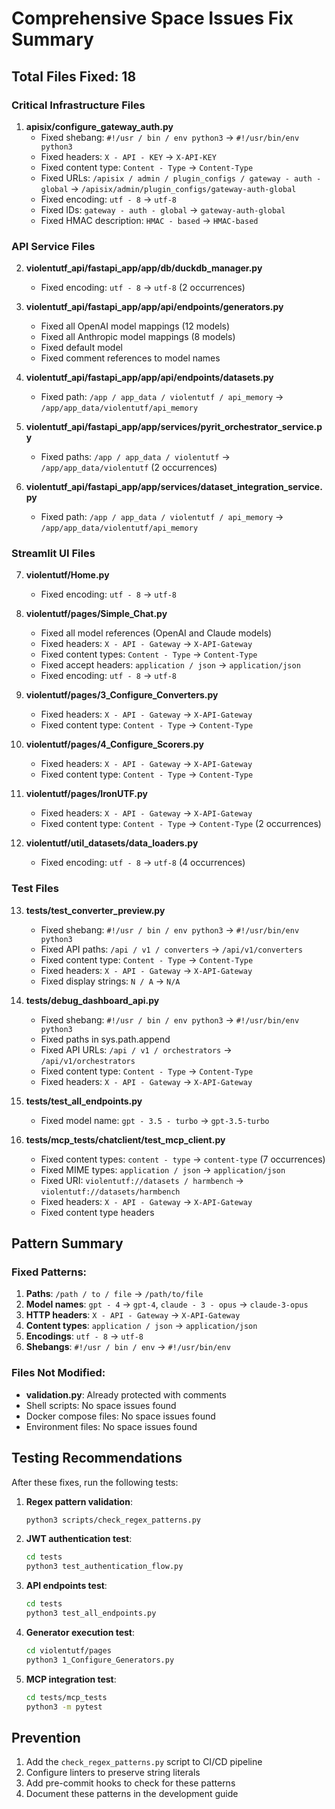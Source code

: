 # Comprehensive Space Issues Fix Summary

## Total Files Fixed: 18

### Critical Infrastructure Files

1. **apisix/configure_gateway_auth.py**
   - Fixed shebang: `#!/usr / bin / env python3` → `#!/usr/bin/env python3`
   - Fixed headers: `X - API - KEY` → `X-API-KEY`
   - Fixed content type: `Content - Type` → `Content-Type`
   - Fixed URLs: `/apisix / admin / plugin_configs / gateway - auth - global` → `/apisix/admin/plugin_configs/gateway-auth-global`
   - Fixed encoding: `utf - 8` → `utf-8`
   - Fixed IDs: `gateway - auth - global` → `gateway-auth-global`
   - Fixed HMAC description: `HMAC - based` → `HMAC-based`

### API Service Files

2. **violentutf_api/fastapi_app/app/db/duckdb_manager.py**
   - Fixed encoding: `utf - 8` → `utf-8` (2 occurrences)

3. **violentutf_api/fastapi_app/app/api/endpoints/generators.py**
   - Fixed all OpenAI model mappings (12 models)
   - Fixed all Anthropic model mappings (8 models)
   - Fixed default model
   - Fixed comment references to model names

4. **violentutf_api/fastapi_app/app/api/endpoints/datasets.py**
   - Fixed path: `/app / app_data / violentutf / api_memory` → `/app/app_data/violentutf/api_memory`

5. **violentutf_api/fastapi_app/app/services/pyrit_orchestrator_service.py**
   - Fixed paths: `/app / app_data / violentutf` → `/app/app_data/violentutf` (2 occurrences)

6. **violentutf_api/fastapi_app/app/services/dataset_integration_service.py**
   - Fixed path: `/app / app_data / violentutf / api_memory` → `/app/app_data/violentutf/api_memory`

### Streamlit UI Files

7. **violentutf/Home.py**
   - Fixed encoding: `utf - 8` → `utf-8`

8. **violentutf/pages/Simple_Chat.py**
   - Fixed all model references (OpenAI and Claude models)
   - Fixed headers: `X - API - Gateway` → `X-API-Gateway`
   - Fixed content types: `Content - Type` → `Content-Type`
   - Fixed accept headers: `application / json` → `application/json`
   - Fixed encoding: `utf - 8` → `utf-8`

9. **violentutf/pages/3_Configure_Converters.py**
   - Fixed headers: `X - API - Gateway` → `X-API-Gateway`
   - Fixed content type: `Content - Type` → `Content-Type`

10. **violentutf/pages/4_Configure_Scorers.py**
    - Fixed headers: `X - API - Gateway` → `X-API-Gateway`
    - Fixed content type: `Content - Type` → `Content-Type`

11. **violentutf/pages/IronUTF.py**
    - Fixed headers: `X - API - Gateway` → `X-API-Gateway`
    - Fixed content type: `Content - Type` → `Content-Type` (2 occurrences)

12. **violentutf/util_datasets/data_loaders.py**
    - Fixed encoding: `utf - 8` → `utf-8` (4 occurrences)

### Test Files

13. **tests/test_converter_preview.py**
    - Fixed shebang: `#!/usr / bin / env python3` → `#!/usr/bin/env python3`
    - Fixed API paths: `/api / v1 / converters` → `/api/v1/converters`
    - Fixed content type: `Content - Type` → `Content-Type`
    - Fixed headers: `X - API - Gateway` → `X-API-Gateway`
    - Fixed display strings: `N / A` → `N/A`

14. **tests/debug_dashboard_api.py**
    - Fixed shebang: `#!/usr / bin / env python3` → `#!/usr/bin/env python3`
    - Fixed paths in sys.path.append
    - Fixed API URLs: `/api / v1 / orchestrators` → `/api/v1/orchestrators`
    - Fixed content type: `Content - Type` → `Content-Type`
    - Fixed headers: `X - API - Gateway` → `X-API-Gateway`

15. **tests/test_all_endpoints.py**
    - Fixed model name: `gpt - 3.5 - turbo` → `gpt-3.5-turbo`

16. **tests/mcp_tests/chatclient/test_mcp_client.py**
    - Fixed content types: `content - type` → `content-type` (7 occurrences)
    - Fixed MIME types: `application / json` → `application/json`
    - Fixed URI: `violentutf://datasets / harmbench` → `violentutf://datasets/harmbench`
    - Fixed headers: `X - API - Gateway` → `X-API-Gateway`
    - Fixed content type headers

## Pattern Summary

### Fixed Patterns:
1. **Paths**: `/path / to / file` → `/path/to/file`
2. **Model names**: `gpt - 4` → `gpt-4`, `claude - 3 - opus` → `claude-3-opus`
3. **HTTP headers**: `X - API - Gateway` → `X-API-Gateway`
4. **Content types**: `application / json` → `application/json`
5. **Encodings**: `utf - 8` → `utf-8`
6. **Shebangs**: `#!/usr / bin / env` → `#!/usr/bin/env`

### Files Not Modified:
- **validation.py**: Already protected with comments
- Shell scripts: No space issues found
- Docker compose files: No space issues found
- Environment files: No space issues found

## Testing Recommendations

After these fixes, run the following tests:

1. **Regex pattern validation**:
   ```bash
   python3 scripts/check_regex_patterns.py
   ```

2. **JWT authentication test**:
   ```bash
   cd tests
   python3 test_authentication_flow.py
   ```

3. **API endpoints test**:
   ```bash
   cd tests
   python3 test_all_endpoints.py
   ```

4. **Generator execution test**:
   ```bash
   cd violentutf/pages
   python3 1_Configure_Generators.py
   ```

5. **MCP integration test**:
   ```bash
   cd tests/mcp_tests
   python3 -m pytest
   ```

## Prevention

1. Add the `check_regex_patterns.py` script to CI/CD pipeline
2. Configure linters to preserve string literals
3. Add pre-commit hooks to check for these patterns
4. Document these patterns in the development guide